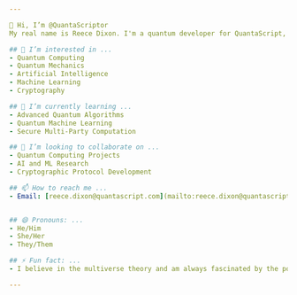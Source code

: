 ```yaml
---

👋 Hi, I’m @QuantaScriptor
My real name is Reece Dixon. I'm a quantum developer for QuantaScript, and we're excited to bring QuantaScript to life. We have tons of great things in store, so stay tuned!

## 👀 I’m interested in ...
- Quantum Computing
- Quantum Mechanics
- Artificial Intelligence
- Machine Learning
- Cryptography

## 🌱 I’m currently learning ...
- Advanced Quantum Algorithms
- Quantum Machine Learning
- Secure Multi-Party Computation

## 💞️ I’m looking to collaborate on ...
- Quantum Computing Projects
- AI and ML Research
- Cryptographic Protocol Development

## 📫 How to reach me ...
- Email: [reece.dixon@quantascript.com](mailto:reece.dixon@quantascript.com)


## 😄 Pronouns: ...
- He/Him
- She/Her
- They/Them

## ⚡ Fun fact: ...
- I believe in the multiverse theory and am always fascinated by the possibilities it holds!

---
```

